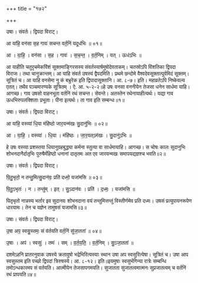 +++
title = "१७२"

+++


उषाः। संवर्तः। द्विपदा विराट्।

आ या॑हि॒ वन॑सा स॒ह गावः॑ सचन्त वर्त॒निं यदूध॑भिः ॥ ०१॥

आ । या॒हि॒ । वन॑सा । स॒ह । गावः॑ । स॒च॒न्त॒ । व॒र्त॒निम् । यत् । ऊध॑ऽभिः ॥

आ याहीति चतुरृचमेकविंशं सूक्तमाङ्गिरसस्य संवर्तस्यार्षमुषोदेवताकम्। चतस्रोऽपि विंशतिका द्विपदा विराजः। तथा चानुक्रान्तम्। आ याहि संवर्त उषस्यं द्वैपदमिति। प्रथमे छन्दोमे वैश्वदेवसूक्तात्पूर्वमिदं सूक्तम्। सूत्रितं च। आ याहि वनसेमा नु कं बभ्रुरेक इति द्विपादासूक्तानि। आ. ८-७। इति। महाव्रतेऽपि निष्केवल्य एतत्। तथैव पञ्चमारण्यके सूत्रितम् । ऐ. आ. ५-२-२॥हे उषः वनसा वननीयेन तेजसा धनेन सार्धमा याहि। आगच्छ। गाव उषसो वाहनभूता वर्तनिं रथं सचन्त। सेवन्ते। अतस्तेन रथेनायाहीत्यर्थः। यद्या गाव ऊधभिरुपलक्शिताः प्रभूताः। पीना इत्यर्थः। ता गाव इति सम्बन्धः॥१॥

उषाः। संवर्तः। द्विपदा विराट्।

आ या॑हि॒ वस्व्या॑ धि॒या मंहि॑ष्ठो जार॒यन्म॑खः सु॒दानु॑भिः ॥ ०२॥

आ । या॒हि॒ । वस्व्या॑ । धि॒या । मंहि॑ष्ठः । जा॒र॒यत्ऽम॑खः । सु॒दानु॑ऽभिः ॥

हे उषः वस्व्या प्रशस्तया धियानुग्रहबुद्ध्या कर्मना स्तुत्या वा सार्धमायाहि। आगच्छ। स चोषः कालः सुदानुभिः शोभनदानैर्दातृभिः पुरुषैर्मंहिष्ठो धनानां दातृतमः अत एव जारयन्मखः समापयद्यज्ञश्च भवति॥२॥

उषाः। संवर्तः। द्विपदा विराट्।

पि॒तु॒भृतो॒ न तन्तु॒मित्सु॒दान॑वः॒ प्रति॑ दध्मो॒ यजा॑मसि ॥ ०३॥

पि॒तु॒ऽभृतः॑ । न । तन्तु॑म् । इत् । सु॒ऽदान॑वः । प्रति॑ । द॒ध्मः॒ । यजा॑मसि ॥

पितृभृतो नान्नस्य भर्तार इव सुदानवः शोभनदाना वयं तन्तुमित्तन्तुं विस्तीर्णमेव प्रति दध्मः। उषसं प्रत्युपायनरूपेण धारयामः। तेन च यज्ञेन तामुषसं यजामसि॥३॥

उषाः। संवर्तः। द्विपदा विराट्।

उ॒षा अप॒ स्वसु॒स्तमः॒ सं व॑र्तयति वर्त॒निं सु॑जा॒तता॑ ॥ ०४॥

उ॒षाः । अप॑ । स्वसुः॑ । तमः॑ । सम् । व॒र्त॒य॒ति॒ । व॒र्त॒निम् । सु॒ऽजा॒तता॑ ॥

दशमेऽहनि प्रातरनुवाक उषस्ये क्रतावुषो भद्रेभिरित्यस्याः स्थान उषा अप स्वसुरित्येषा। सूत्रितं च। उषा आप स्वसुस्तम इति पच्छो द्विपदां त्रिरुषस्ये। आ. ८-१२। इति॥इयमुषाः स्वसुर्भगिन्या रात्रेः सम्बन्धि तमोऽन्धकारमप सं वर्तयति। आत्मीयेन तेजसापगमयति। सुजातता सुजातत्वमात्मनः सुप्रजातत्वम् च वर्तनिं रथं प्रापयति॥४॥